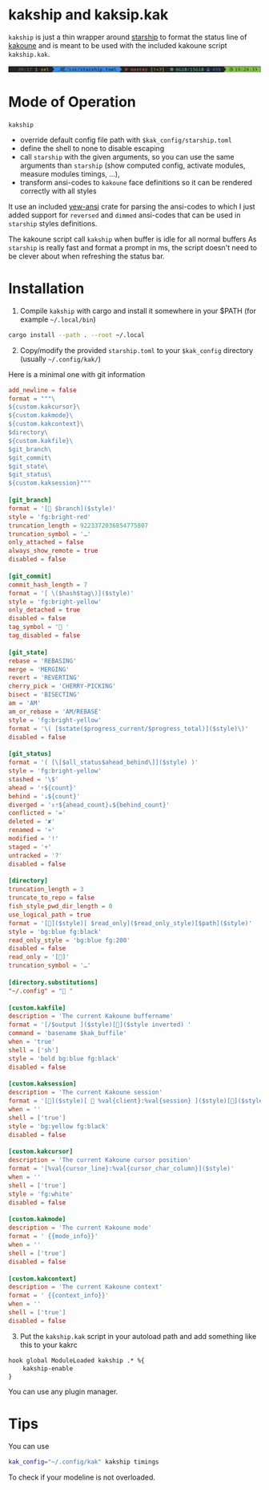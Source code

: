 # kakship and kaksip.kak

`kakship` is just a thin wrapper around [starship](https://starship.rs) to format the status line of
[kakoune](https://kakoune.org/) and is meant to be used with the included kakoune script `kakship.kak`.

![kakship prompt](kakship.png?raw=true "Kakship prompt")

# Mode of Operation

`kakship`

- override default config file path with `$kak_config/starship.toml`
- define the shell to none to disable escaping
- call `starship` with the given arguments, so you can use the same arguments than `starship` (show computed config,
  activate modules, measure modules timings, ...),
- transform ansi-codes to `kakoune` face definitions so it can be rendered correctly with all styles

It use an included [yew-ansi](https://github.com/siku2/yew-ansi) crate for parsing the ansi-codes to which I just
added support for `reversed` and `dimmed` ansi-codes that can be used in `starship` styles definitions.

The kakoune script call `kakship` when buffer is idle for all normal buffers As `starship` is really fast and format
a prompt in ms, the script doesn't need to be clever about when refreshing the status bar.

# Installation

1. Compile `kakship` with cargo and install it somewhere in your $PATH (for example `~/.local/bin`)

```sh
cargo install --path . --root ~/.local
```

2. Copy/modify the provided `starship.toml` to your `$kak_config` directory (usually `~/.config/kak/`)

Here is a minimal one with git information

```toml
add_newline = false
format = """\
${custom.kakcursor}\
${custom.kakmode}\
${custom.kakcontext}\
$directory\
${custom.kakfile}\
$git_branch\
$git_commit\
$git_state\
$git_status\
${custom.kaksession}"""

[git_branch]
format = '[ $branch]($style)'
style = 'fg:bright-red'
truncation_length = 9223372036854775807
truncation_symbol = '…'
only_attached = false
always_show_remote = true
disabled = false

[git_commit]
commit_hash_length = 7
format = '[ \($hash$tag\)]($style)'
style = 'fg:bright-yellow'
only_detached = true
disabled = false
tag_symbol = ' '
tag_disabled = false

[git_state]
rebase = 'REBASING'
merge = 'MERGING'
revert = 'REVERTING'
cherry_pick = 'CHERRY-PICKING'
bisect = 'BISECTING'
am = 'AM'
am_or_rebase = 'AM/REBASE'
style = 'fg:bright-yellow'
format = '\( [$state($progress_current/$progress_total)]($style)\)'
disabled = false

[git_status]
format = '( [\[$all_status$ahead_behind\]]($style) )'
style = 'fg:bright-yellow'
stashed = '\$'
ahead = '⇡${count}'
behind = '⇣${count}'
diverged = '⇕⇡${ahead_count}⇣${behind_count}'
conflicted = '='
deleted = '✘'
renamed = '»'
modified = '!'
staged = '+'
untracked = '?'
disabled = false

[directory]
truncation_length = 3
truncate_to_repo = false
fish_style_pwd_dir_length = 0
use_logical_path = true
format = '[]($style)[ $read_only]($read_only_style)[$path]($style)'
style = 'bg:blue fg:black'
read_only_style = 'bg:blue fg:200'
disabled = false
read_only = '[]'
truncation_symbol = '…'

[directory.substitutions]
"~/.config" = " "

[custom.kakfile]
description = 'The current Kakoune buffername'
format = '[/$output ]($style)[]($style inverted) '
command = 'basename $kak_buffile'
when = 'true'
shell = ['sh']
style = 'bold bg:blue fg:black'
disabled = false

[custom.kaksession]
description = 'The current Kakoune session'
format = '[]($style)[  %val{client}:%val{session} ]($style)[]($style inverted)'
when = ''
shell = ['true']
style = 'bg:yellow fg:black'
disabled = false

[custom.kakcursor]
description = 'The current Kakoune cursor position'
format = '[%val{cursor_line}:%val{cursor_char_column}]($style)'
when = ''
shell = ['true']
style = 'fg:white'
disabled = false

[custom.kakmode]
description = 'The current Kakoune mode'
format = ' {{mode_info}}'
when = ''
shell = ['true']
disabled = false

[custom.kakcontext]
description = 'The current Kakoune context'
format = ' {{context_info}}'
when = ''
shell = ['true']
disabled = false
```

3. Put the `kakship.kak` script in your autoload path and add something like this to your kakrc

```
hook global ModuleLoaded kakship .* %{
	kakship-enable
}
```

You can use any plugin manager.

# Tips

You can use

```sh
kak_config="~/.config/kak" kakship timings
```

To check if your modeline is not overloaded.
